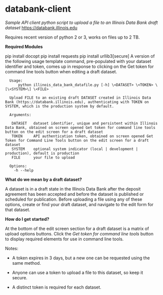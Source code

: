 # databank-client

*Sample API client python script to upload a file to an Illinois Data Bank draft dataset*
https://databank.illinois.edu

Requires recent version of python 2 or 3, works on files up to 2 TB.

**Required Modules**

pip install docopt
pip install requests
pip install urllib3\[secure]
A version of the following usage template command, pre-populated with your dataset identifier and token, comes up in response to clicking on the Get token for command line tools button when editing a draft dataset.

      Usage:
          python illinois_data_bank_datafile.py [-h] \<DATASET> \<TOKEN> \[\<SYSTEM>\] \<FILE> 
    
      Upload FILE to an existing draft DATASET created in Illinois Data Bank (https://databank.illinois.edu), authenticating with TOKEN on SYSTEM, which is the production system by default.
    
      Arguments:
        
       DATASET   dataset identifier, unique and persistent within Illinois Data Bank, obtained on screen opened Get token for command line tools button on the edit screen for a draft dataset  
       TOKEN     API authentication token, obtained on screen opened Get Token for Command Line Tools button on the edit screen for a draft dataset  
       SYSTEM    optional system indicator (local | development | production), default is production  
       FILE      your file to upload
    
      Options:
        -h --help


**What do we mean by a draft dataset?**

A dataset is in a draft state in the Illinois Data Bank after the deposit agreement has been accepted and before the dataset is published or scheduled for publication. Before uploading a file using any of these options, create or find your draft dataset, and navigate to the edit form for that dataset.

**How do I get started?**

At the bottom of the edit screen section for a draft dataset is a matrix of upload options buttons. 
Click the *Get token for command line tools* button to display required elements for use in command line tools.

Notes:

* A token expires in 3 days, but a new one can be requested using the same method.

* Anyone can use a token to upload a file to this dataset, so keep it secure.

* A distinct token is required for each dataset.